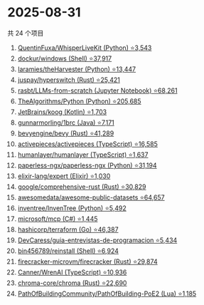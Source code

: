 # 2025-08-31

共 24 个项目

<!-- BEGIN GITHUB -->
<!-- 最后更新时间 2025-08-31 22:07:08 +0800 -->
1. [QuentinFuxa/WhisperLiveKit (Python) ⭐3,543](https://github.com/QuentinFuxa/WhisperLiveKit)
1. [dockur/windows (Shell) ⭐37,917](https://github.com/dockur/windows)
1. [laramies/theHarvester (Python) ⭐13,447](https://github.com/laramies/theHarvester)
1. [juspay/hyperswitch (Rust) ⭐25,421](https://github.com/juspay/hyperswitch)
1. [rasbt/LLMs-from-scratch (Jupyter Notebook) ⭐68,261](https://github.com/rasbt/LLMs-from-scratch)
1. [TheAlgorithms/Python (Python) ⭐205,685](https://github.com/TheAlgorithms/Python)
1. [JetBrains/koog (Kotlin) ⭐1,703](https://github.com/JetBrains/koog)
1. [gunnarmorling/1brc (Java) ⭐7,171](https://github.com/gunnarmorling/1brc)
1. [bevyengine/bevy (Rust) ⭐41,289](https://github.com/bevyengine/bevy)
1. [activepieces/activepieces (TypeScript) ⭐16,585](https://github.com/activepieces/activepieces)
1. [humanlayer/humanlayer (TypeScript) ⭐1,637](https://github.com/humanlayer/humanlayer)
1. [paperless-ngx/paperless-ngx (Python) ⭐31,194](https://github.com/paperless-ngx/paperless-ngx)
1. [elixir-lang/expert (Elixir) ⭐1,030](https://github.com/elixir-lang/expert)
1. [google/comprehensive-rust (Rust) ⭐30,829](https://github.com/google/comprehensive-rust)
1. [awesomedata/awesome-public-datasets ⭐64,657](https://github.com/awesomedata/awesome-public-datasets)
1. [inventree/InvenTree (Python) ⭐5,492](https://github.com/inventree/InvenTree)
1. [microsoft/mcp (C#) ⭐1,445](https://github.com/microsoft/mcp)
1. [hashicorp/terraform (Go) ⭐46,387](https://github.com/hashicorp/terraform)
1. [DevCaress/guia-entrevistas-de-programacion ⭐5,434](https://github.com/DevCaress/guia-entrevistas-de-programacion)
1. [bin456789/reinstall (Shell) ⭐6,924](https://github.com/bin456789/reinstall)
1. [firecracker-microvm/firecracker (Rust) ⭐29,874](https://github.com/firecracker-microvm/firecracker)
1. [Canner/WrenAI (TypeScript) ⭐10,936](https://github.com/Canner/WrenAI)
1. [chroma-core/chroma (Rust) ⭐22,690](https://github.com/chroma-core/chroma)
1. [PathOfBuildingCommunity/PathOfBuilding-PoE2 (Lua) ⭐1,185](https://github.com/PathOfBuildingCommunity/PathOfBuilding-PoE2)
<!-- END GITHUB -->